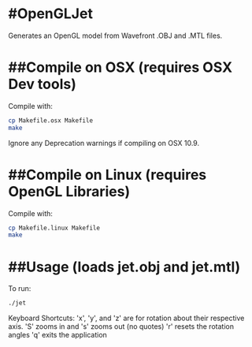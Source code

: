 #OpenGLJet
=========
Generates an OpenGL model from Wavefront .OBJ and .MTL files.

##Compile on OSX (requires OSX Dev tools)
=========
Compile with:
```bash
cp Makefile.osx Makefile
make
```
Ignore any Deprecation warnings if compiling on OSX 10.9.

##Compile on Linux (requires OpenGL Libraries)
=========
Compile with:
```bash
cp Makefile.linux Makefile
make
```

##Usage (loads jet.obj and jet.mtl)
========
To run:
```bash
./jet
```

Keyboard Shortcuts:
'x', 'y', and 'z' are for rotation about their respective axis.
'S' zooms in and 's' zooms out (no quotes)
'r' resets the rotation angles
'q' exits the application
